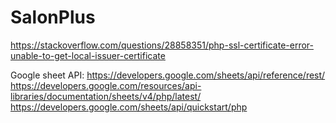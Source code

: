 # SalonPlus
https://stackoverflow.com/questions/28858351/php-ssl-certificate-error-unable-to-get-local-issuer-certificate

Google sheet API:
https://developers.google.com/sheets/api/reference/rest/
https://developers.google.com/resources/api-libraries/documentation/sheets/v4/php/latest/
https://developers.google.com/sheets/api/quickstart/php